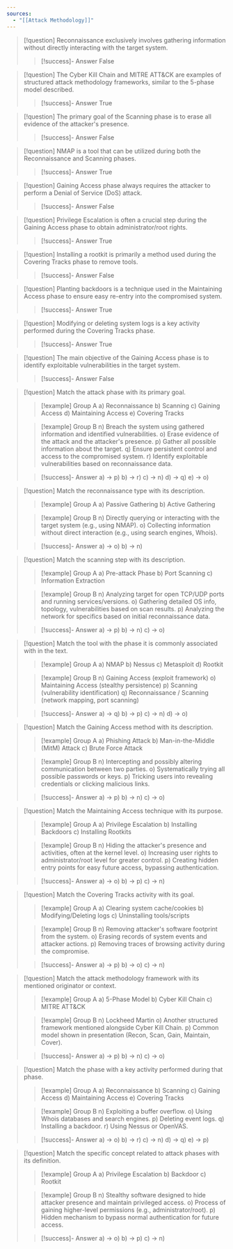 ```yaml
---
sources:
  - "[[Attack Methodology]]"
---
```

> [!question] Reconnaissance exclusively involves gathering information without directly interacting with the target system.
>> [!success]- Answer
>> False

> [!question] The Cyber Kill Chain and MITRE ATT&CK are examples of structured attack methodology frameworks, similar to the 5-phase model described.
>> [!success]- Answer
>> True

> [!question] The primary goal of the Scanning phase is to erase all evidence of the attacker's presence.
>> [!success]- Answer
>> False

> [!question] NMAP is a tool that can be utilized during both the Reconnaissance and Scanning phases.
>> [!success]- Answer
>> True

> [!question] Gaining Access phase always requires the attacker to perform a Denial of Service (DoS) attack.
>> [!success]- Answer
>> False

> [!question] Privilege Escalation is often a crucial step during the Gaining Access phase to obtain administrator/root rights.
>> [!success]- Answer
>> True

> [!question] Installing a rootkit is primarily a method used during the Covering Tracks phase to remove tools.
>> [!success]- Answer
>> False

> [!question] Planting backdoors is a technique used in the Maintaining Access phase to ensure easy re-entry into the compromised system.
>> [!success]- Answer
>> True

> [!question] Modifying or deleting system logs is a key activity performed during the Covering Tracks phase.
>> [!success]- Answer
>> True

> [!question] The main objective of the Gaining Access phase is to identify exploitable vulnerabilities in the target system.
>> [!success]- Answer
>> False

> [!question] Match the attack phase with its primary goal.
>> [!example] Group A
>> a) Reconnaissance
>> b) Scanning
>> c) Gaining Access
>> d) Maintaining Access
>> e) Covering Tracks
>
>> [!example] Group B
>> n) Breach the system using gathered information and identified vulnerabilities.
>> o) Erase evidence of the attack and the attacker's presence.
>> p) Gather all possible information about the target.
>> q) Ensure persistent control and access to the compromised system.
>> r) Identify exploitable vulnerabilities based on reconnaissance data.
>
>> [!success]- Answer
>> a) -> p)
>> b) -> r)
>> c) -> n)
>> d) -> q)
>> e) -> o)

> [!question] Match the reconnaissance type with its description.
>> [!example] Group A
>> a) Passive Gathering
>> b) Active Gathering
>
>> [!example] Group B
>> n) Directly querying or interacting with the target system (e.g., using NMAP).
>> o) Collecting information without direct interaction (e.g., using search engines, Whois).
>
>> [!success]- Answer
>> a) -> o)
>> b) -> n)

> [!question] Match the scanning step with its description.
>> [!example] Group A
>> a) Pre-attack Phase
>> b) Port Scanning
>> c) Information Extraction
>
>> [!example] Group B
>> n) Analyzing target for open TCP/UDP ports and running services/versions.
>> o) Gathering detailed OS info, topology, vulnerabilities based on scan results.
>> p) Analyzing the network for specifics based on initial reconnaissance data.
>
>> [!success]- Answer
>> a) -> p)
>> b) -> n)
>> c) -> o)

> [!question] Match the tool with the phase it is commonly associated with in the text.
>> [!example] Group A
>> a) NMAP
>> b) Nessus
>> c) Metasploit
>> d) Rootkit
>
>> [!example] Group B
>> n) Gaining Access (exploit framework)
>> o) Maintaining Access (stealthy persistence)
>> p) Scanning (vulnerability identification)
>> q) Reconnaissance / Scanning (network mapping, port scanning)
>
>> [!success]- Answer
>> a) -> q)
>> b) -> p)
>> c) -> n)
>> d) -> o)

> [!question] Match the Gaining Access method with its description.
>> [!example] Group A
>> a) Phishing Attack
>> b) Man-in-the-Middle (MitM) Attack
>> c) Brute Force Attack
>
>> [!example] Group B
>> n) Intercepting and possibly altering communication between two parties.
>> o) Systematically trying all possible passwords or keys.
>> p) Tricking users into revealing credentials or clicking malicious links.
>
>> [!success]- Answer
>> a) -> p)
>> b) -> n)
>> c) -> o)

> [!question] Match the Maintaining Access technique with its purpose.
>> [!example] Group A
>> a) Privilege Escalation
>> b) Installing Backdoors
>> c) Installing Rootkits
>
>> [!example] Group B
>> n) Hiding the attacker's presence and activities, often at the kernel level.
>> o) Increasing user rights to administrator/root level for greater control.
>> p) Creating hidden entry points for easy future access, bypassing authentication.
>
>> [!success]- Answer
>> a) -> o)
>> b) -> p)
>> c) -> n)

> [!question] Match the Covering Tracks activity with its goal.
>> [!example] Group A
>> a) Clearing system cache/cookies
>> b) Modifying/Deleting logs
>> c) Uninstalling tools/scripts
>
>> [!example] Group B
>> n) Removing attacker's software footprint from the system.
>> o) Erasing records of system events and attacker actions.
>> p) Removing traces of browsing activity during the compromise.
>
>> [!success]- Answer
>> a) -> p)
>> b) -> o)
>> c) -> n)

> [!question] Match the attack methodology framework with its mentioned originator or context.
>> [!example] Group A
>> a) 5-Phase Model
>> b) Cyber Kill Chain
>> c) MITRE ATT&CK
>
>> [!example] Group B
>> n) Lockheed Martin
>> o) Another structured framework mentioned alongside Cyber Kill Chain.
>> p) Common model shown in presentation (Recon, Scan, Gain, Maintain, Cover).
>
>> [!success]- Answer
>> a) -> p)
>> b) -> n)
>> c) -> o)

> [!question] Match the phase with a key activity performed during that phase.
>> [!example] Group A
>> a) Reconnaissance
>> b) Scanning
>> c) Gaining Access
>> d) Maintaining Access
>> e) Covering Tracks
>
>> [!example] Group B
>> n) Exploiting a buffer overflow.
>> o) Using Whois databases and search engines.
>> p) Deleting event logs.
>> q) Installing a backdoor.
>> r) Using Nessus or OpenVAS.
>
>> [!success]- Answer
>> a) -> o)
>> b) -> r)
>> c) -> n)
>> d) -> q)
>> e) -> p)

> [!question] Match the specific concept related to attack phases with its definition.
>> [!example] Group A
>> a) Privilege Escalation
>> b) Backdoor
>> c) Rootkit
>
>> [!example] Group B
>> n) Stealthy software designed to hide attacker presence and maintain privileged access.
>> o) Process of gaining higher-level permissions (e.g., administrator/root).
>> p) Hidden mechanism to bypass normal authentication for future access.
>
>> [!success]- Answer
>> a) -> o)
>> b) -> p)
>> c) -> n)
